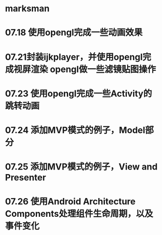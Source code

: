 # marksman

# 07.18 使用opengl完成一些动画效果

# 07.21封装ijkplayer，并使用opengl完成视屏渲染 opengl做一些滤镜贴图操作

# 07.23 使用opengl完成一些Activity的跳转动画

# 07.24 添加MVP模式的例子，Model部分

# 07.25 添加MVP模式的例子，View and Presenter

# 07.26 使用Android Architecture Components处理组件生命周期，以及事件变化
